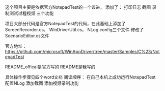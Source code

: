 这个项目主要是依据官方NotepadTest的一个该进，
添加了：
打印日志
截图
录制测试过程视频
三个功能

项目大部分代码是官方NotepadTest的代码，在此基础上添加了ScreenRecorder.cs， WinDriverUtil.cs， NLog.config三个文件
修改了ScenarioEditor.cs文件

官方地址： https://github.com/microsoft/WinAppDriver/tree/master/Samples/C%23/NotepadTest

README_offical是官方写的
README是我写的

具体操作步骤见四个word文档
阅读顺序：
在自己本机上成功运行NotepadTest
配置NLog
添加截图
添加视频录制功能